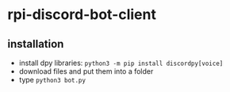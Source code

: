 # rpi-discord-bot-client

## installation
- install dpy libraries: ```python3 -m pip install discordpy[voice]```
- download files and put them into a folder
- type ```python3 bot.py```
